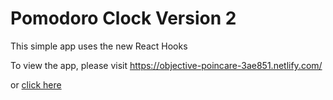 # Pomodoro Clock Version 2

This simple app uses the new React Hooks

To view the app, please visit https://objective-poincare-3ae851.netlify.com/

or [click here](https://objective-poincare-3ae851.netlify.com/)
